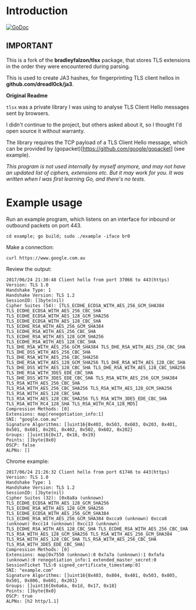 # Introduction

[![GoDoc](https://godoc.org/github.com/dreadl0ck/tlsx?status.svg)](https://godoc.org/github.com/dreadl0ck/tlsx)

## IMPORTANT

This is a fork of the **bradleyfalzon/tlsx** package,
that stores TLS extensions in the order they were encountered during parsing.

This is used to create JA3 hashes, for fingerprinting TLS client hellos in **github.com/dreadl0ck/ja3**.

**Original Readme**

`tlsx` was a private library I was using to analyse TLS Client Hello messages sent by browsers.

I didn't continue to the project, but others asked about it, so I thought I'd open source it without warranty.

The library requires the TCP payload of a TLS Client Hello message, which can be provided by
(gopacket)[https://github.com/google/gopacket] (see example).

*This program is not used internally by myself anymore, and may not have an updated list of ciphers, extensions etc. But
it may work for you. It was written when I was first learning Go, and there's no tests.*

# Example usage

Run an example program, which listens on an interface for inbound or outbound packets on port 443.

```
cd example; go build; sudo ./example -iface br0
```

Make a connection:

```
curl https://www.google.com.au
```

Review the output:

```
2017/06/24 21:30:48 Client hello from port 37066 to 443(https)
Version: TLS 1.0
Handshake Type: 1
Handshake Version: TLS 1.2
SessionID: []byte(nil)
Cipher Suites (54): [TLS_ECDHE_ECDSA_WITH_AES_256_GCM_SHA384 TLS_ECDHE_ECDSA_WITH_AES_256_CBC_SHA
TLS_ECDHE_ECDSA_WITH_AES_128_GCM_SHA256 TLS_ECDHE_ECDSA_WITH_AES_128_CBC_SHA TLS_ECDHE_RSA_WITH_AES_256_GCM_SHA384
TLS_ECDHE_RSA_WITH_AES_256_CBC_SHA TLS_ECDHE_RSA_WITH_AES_128_GCM_SHA256 TLS_ECDHE_RSA_WITH_AES_128_CBC_SHA
TLS_DHE_RSA_WITH_AES_256_GCM_SHA384 TLS_DHE_RSA_WITH_AES_256_CBC_SHA TLS_DHE_DSS_WITH_AES_256_CBC_SHA
TLS_DHE_RSA_WITH_AES_256_CBC_SHA256 TLS_DHE_RSA_WITH_AES_128_GCM_SHA256 TLS_DHE_RSA_WITH_AES_128_CBC_SHA
TLS_DHE_DSS_WITH_AES_128_CBC_SHA TLS_DHE_RSA_WITH_AES_128_CBC_SHA256 TLS_DHE_RSA_WITH_3DES_EDE_CBC_SHA
TLS_DHE_DSS_WITH_3DES_EDE_CBC_SHA TLS_RSA_WITH_AES_256_GCM_SHA384 TLS_RSA_WITH_AES_256_CBC_SHA
TLS_RSA_WITH_AES_256_CBC_SHA256 TLS_RSA_WITH_AES_128_GCM_SHA256 TLS_RSA_WITH_AES_128_CBC_SHA
TLS_RSA_WITH_AES_128_CBC_SHA256 TLS_RSA_WITH_3DES_EDE_CBC_SHA TLS_RSA_WITH_RC4_128_SHA TLS_RSA_WITH_RC4_128_MD5]
Compression Methods: [0]
Extensions: map[renegotiation_info:1]
SNI: "google.com.au"
Signature Algorithms: []uint16{0x403, 0x503, 0x603, 0x203, 0x401, 0x501, 0x601, 0x201, 0x402, 0x502, 0x602, 0x202}
Groups: []uint16{0x17, 0x18, 0x19}
Points: []byte{0x0}
OSCP: false
ALPNs: []
```

Chrome example:

```
2017/06/24 21:26:32 Client hello from port 61746 to 443(https)
Version: TLS 1.0
Handshake Type: 1
Handshake Version: TLS 1.2
SessionID: []byte(nil)
Cipher Suites (32): [0x8a8a (unknown) TLS_ECDHE_ECDSA_WITH_AES_128_GCM_SHA256 TLS_ECDHE_RSA_WITH_AES_128_GCM_SHA256 TLS_ECDHE_ECDSA_WITH_AES_256_GCM_SHA384 TLS_ECDHE_RSA_WITH_AES_256_GCM_SHA384 0xcca9 (unknown) 0xcca8 (unknown) 0xcc14 (unknown) 0xcc13 (unknown) TLS_ECDHE_RSA_WITH_AES_128_CBC_SHA TLS_ECDHE_RSA_WITH_AES_256_CBC_SHA TLS_RSA_WITH_AES_128_GCM_SHA256 TLS_RSA_WITH_AES_256_GCM_SHA384 TLS_RSA_WITH_AES_128_CBC_SHA TLS_RSA_WITH_AES_256_CBC_SHA TLS_RSA_WITH_3DES_EDE_CBC_SHA]
Compression Methods: [0]
Extensions: map[0x7550 (unknown):0 0x7a7a (unknown):1 0xfafa (unknown):0 renegotiation_info:1 extended_master_secret:0 SessionTicket TLS:0 signed_certificate_timestamp:0]
SNI: "example.com"
Signature Algorithms: []uint16{0x403, 0x804, 0x401, 0x503, 0x805, 0x501, 0x806, 0x601, 0x201}
Groups: []uint16{0x6a6a, 0x1d, 0x17, 0x18}
Points: []byte{0x0}
OSCP: true
ALPNs: [h2 http/1.1]
```

